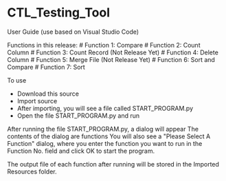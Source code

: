 # CTL_Testing_Tool
User Guide
(use based on Visual Studio Code)

Functions in this release:
        # Function 1: Compare
        # Function 2: Count Column
        # Function 3: Count Record (Not Release Yet)
        # Function 4: Delete Column
        # Function 5: Merge File (Not Release Yet)
        # Function 6: Sort and Compare
        # Function 7: Sort


To use
- Download this source
- Import source
- After importing, you will see a file called START_PROGRAM.py
- Open the file START_PROGRAM.py and run

After running the file START_PROGRAM.py, a dialog will appear
The contents of the dialog are functions
You will also see a "Please Select A Function" dialog, where you enter the function you want to run in the Function No. field and click OK to start the program.

The output file of each function after running will be stored in the Imported Resources folder.